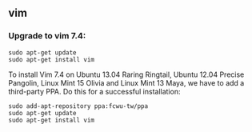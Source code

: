 ## vim

### Upgrade to vim 7.4:

```
sudo apt-get update
sudo apt-get install vim
```

To install Vim 7.4 on Ubuntu 13.04 Raring Ringtail, Ubuntu 12.04 Precise Pangolin,
Linux Mint 15 Olivia and Linux Mint 13 Maya, we have to add a third-party PPA.
Do this for a successful installation:

```
sudo add-apt-repository ppa:fcwu-tw/ppa
sudo apt-get update
sudo apt-get install vim
```

